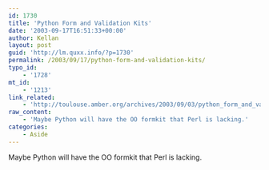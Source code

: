 ```yaml
---
id: 1730
title: 'Python Form and Validation Kits'
date: '2003-09-17T16:51:33+00:00'
author: Kellan
layout: post
guid: 'http://lm.quxx.info/?p=1730'
permalink: /2003/09/17/python-form-and-validation-kits/
typo_id:
    - '1728'
mt_id:
    - '1213'
link_related:
    - 'http://toulouse.amber.org/archives/2003/09/03/python_form_and_validation_kits.html'
raw_content:
    - 'Maybe Python will have the OO formkit that Perl is lacking.'
categories:
    - Aside
---
```


Maybe Python will have the OO formkit that Perl is lacking.